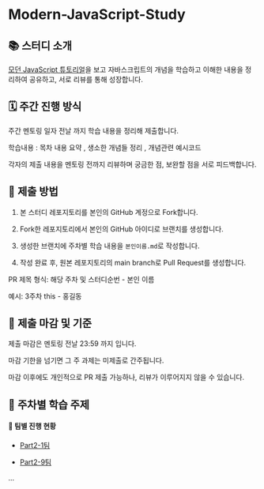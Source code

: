 
# Modern-JavaScript-Study


## 📚 스터디 소개

[모던 JavaScript 튜토리얼](https://ko.javascript.info/)을 보고 자바스크립트의 개념을 학습하고 이해한 내용을 정리하여 공유하고, 서로 리뷰를 통해 성장합니다.

## 🗓️ 주간 진행 방식

주간 멘토링 일자 전날 까지 학습 내용을 정리해 제출합니다.

학습내용 : 목차 내용 요약 , 생소한 개념들 정리  , 개념관련 예시코드 

각자의 제출 내용을 멘토링 전까지 리뷰하며 궁금한 점, 보완할 점을 서로 피드백합니다.

## 📝 제출 방법

1. 본 스터디 레포지토리를 본인의 GitHub 계정으로 Fork합니다.

2. Fork한 레포지토리에서 본인의 GitHub 아이디로 브랜치를 생성합니다.

3. 생성한 브랜치에 주차별 학습 내용을 `본인이름.md`로 작성합니다.

4. 작성 완료 후, 원본 레포지토리의 main branch로 Pull Request를 생성합니다.

PR 제목 형식: 해당 주차 및 스터디순번  - 본인 이름

예시: 3주차 this - 홍길동

## 🚨 제출 마감 및 기준

제출 마감은 멘토링 전날 23:59 까지 입니다.

마감 기한을 넘기면 그 주 과제는 미제출로 간주됩니다.

마감 이후에도 개인적으로 PR 제출 가능하나, 리뷰가 이루어지지 않을 수 있습니다.



## 📖 주차별 학습 주제
#### 👥 팀별 진행 현황

- [Part2-1팀](./Part2-1팀%20/)

- [Part2-9팀](./Part2-9팀%20/)
 
... 

